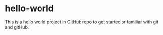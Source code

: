 hello-world
===========

This is a hello world project in GitHub repo to get started or familiar with git and gitHub.
